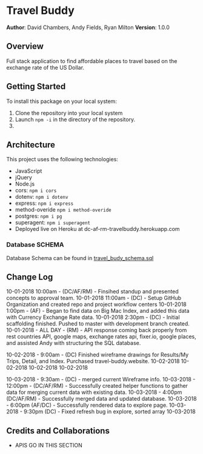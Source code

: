 # Travel Buddy

**Author**: David Chambers, Andy Fields, Ryan Milton
**Version**: 1.0.0

## Overview
Full stack application to find affordable places to travel based on the exchange rate of the US Dollar.

## Getting Started
To install this package on your local system:
1. Clone the repository into your local system
2. Launch ```npm -i``` in the directory of the repository.
3. 

## Architecture
This project uses the following technologies:
* JavaScript
* jQuery
* Node.js
* cors: ```npm i cors```
* dotenv: ```npm i dotenv```
* express: ```npm i express```
* method-overide ```npm i method-overide```
* postgres: ```npm i pg ```
* superagent: ```npm i superagent```
* Deployed live on Heroku at dc-af-rm-travelbuddy.herokuapp.com

### Database SCHEMA

Database Schema can be found in [travel_budy_schema.sql](travel_budy_schema.sql)

## Change Log

10-01-2018 10:00am - (DC/AF/RM) - Finsihed standup and presented concepts to approval team.
10-01-2018 11:00am - (DC) - Setup GitHub Organization and created repo and project workflow centers
10-01-2018 1:00pm - (AF) - Began to find data on Big Mac Index, and added this data with Currency Exchange Rate data.
10-01-2018 2:30pm - (DC) - Initial scaffolding finished.  Pushed to master with development branch created.
10-01-2018 - ALL DAY - (RM) - API response coming back properly from rest countries API, google maps, exchange rates api, fixer.io, google places, and assisted Andy with structuring the SQL database.

10-02-2018 - 9:00am - (DC) Finished wireframe drawings for Results/My Trips, Detail, and Index. Purchased travel-buddy.website.
10-02-2018
10-02-2018
10-02-2018
10-02-2018


10-03-2018 - 9:30am - (DC) - merged current Wireframe info.
10-03-2018 - 12:00pm - (DC/AF/RM) - Successfully created helper functions to gather data for merging current data with existing data.
10-03-2018 - 4:00pm (DC/AF/RM) - Successfully merged data and updated database.
10-03-2018 - 6:00pm (AF/DC) - Successfully rendered data to explore page.
10-03-2018 - 9:30pm (DC) - Fixed refresh bug in explore, sorted array
10-03-2018



## Credits and Collaborations
* APIS GO IN THIS SECTION